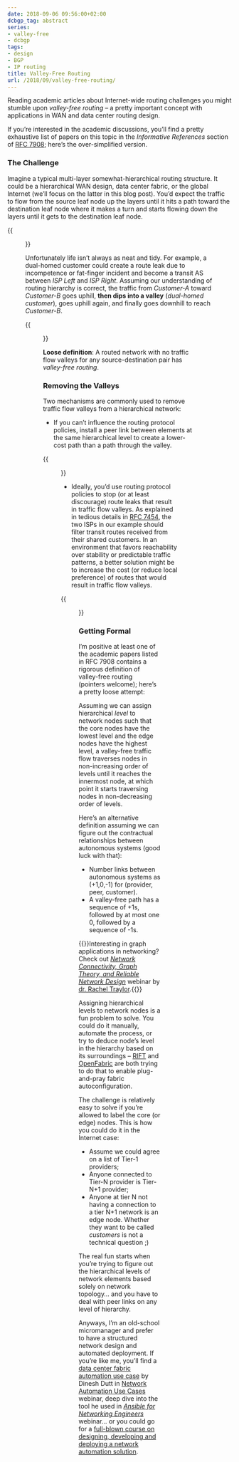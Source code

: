 ```yaml
---
date: 2018-09-06 09:56:00+02:00
dcbgp_tag: abstract
series:
- valley-free
- dcbgp
tags:
- design
- BGP
- IP routing
title: Valley-Free Routing
url: /2018/09/valley-free-routing/
---
```

Reading academic articles about Internet-wide routing challenges you might stumble upon *valley-free routing* – a pretty important concept with applications in WAN and data center routing design.

If you’re interested in the academic discussions, you’ll find a pretty exhaustive list of papers on this topic in the *Informative References* section of [RFC 7908](https://tools.ietf.org/html/rfc7908); here’s the over-simplified version.
<!--more-->
### The Challenge

Imagine a typical multi-layer somewhat-hierarchical routing structure. It could be a hierarchical WAN design, data center fabric, or the global Internet (we’ll focus on the latter in this blog post). You’d expect the traffic to flow from the source leaf node up the layers until it hits a path toward the destination leaf node where it makes a turn and starts flowing down the layers until it gets to the destination leaf node.

{{<figure src="/2018/09/s550-VF_Ideal.png" caption="Correct traffic flow">}}

Unfortunately life isn’t always as neat and tidy. For example, a dual-homed customer could create a route leak due to incompetence or fat-finger incident and become a transit AS between *ISP Left* and *ISP Right*. Assuming our understanding of routing hierarchy is correct, the traffic from *Customer-A* toward *Customer-B* goes uphill, **then dips into a valley** (*dual-homed customer*), goes uphill again, and finally goes downhill to reach *Customer-B*.

{{<figure src="/2018/09/s550-VF_Valley.png" caption="Entering a valley due to a route leak">}}

**Loose definition**: A routed network with no traffic flow valleys for any source-destination pair has *valley-free routing*.

### Removing the Valleys

Two mechanisms are commonly used to remove traffic flow valleys from a hierarchical network:

-   If you can’t influence the routing protocol policies, install a peer link between elements at the same hierarchical level to create a lower-cost path than a path through the valley.

{{<figure src="/2018/09/s550-VF_PeerLink.png" caption="Removing a valley with a peer link">}}

-   Ideally, you’d use routing protocol policies to stop (or at least discourage) route leaks that result in traffic flow valleys. As explained in tedious details in [RFC 7454](https://tools.ietf.org/html/rfc7454), the two ISPs in our example should filter transit routes received from their shared customers. In an environment that favors reachability over stability or predictable traffic patterns, a better solution might be to increase the cost (or reduce local preference) of routes that would result in traffic flow valleys.

{{<figure src="/2018/09/s550-VF_RouteFilters.png" caption="Removing a valley with route filters">}}

### Getting Formal

I’m positive at least one of the academic papers listed in RFC 7908 contains a rigorous definition of valley-free routing (pointers welcome); here’s a pretty loose attempt:

Assuming we can assign hierarchical *level* to network nodes such that the core nodes have the lowest level and the edge nodes have the highest level, a valley-free traffic flow traverses nodes in non-increasing order of levels until it reaches the innermost node, at which point it starts traversing nodes in non-decreasing order of levels.

Here’s an alternative definition assuming we can figure out the contractual relationships between autonomous systems (good luck with that):

-   Number links between autonomous systems as (+1,0,-1) for (provider, peer, customer).
-   A valley-free path has a sequence of +1s, followed by at most one 0, followed by a sequence of -1s.

{{<note info>}}Interesting in graph applications in networking? Check out [*Network Connectivity, Graph Theory, and Reliable Network Design*](https://www.ipspace.net/Network_Connectivity,_Graph_Theory,_and_Reliable_Network_Design) webinar by [dr. Rachel Traylor](https://www.ipspace.net/Author:Rachel_Traylor).{{</note>}}

Assigning hierarchical levels to network nodes is a fun problem to solve. You could do it manually, automate the process, or try to deduce node’s level in the hierarchy based on its surroundings – [RIFT](/2018/03/data-center-routing-with-rift-on/) and [OpenFabric](/2018/04/openfabric-with-russ-white-on-software/) are both trying to do that to enable plug-and-pray fabric autoconfiguration.

The challenge is relatively easy to solve if you’re allowed to label the core (or edge) nodes. This is how you could do it in the Internet case:

-   Assume we could agree on a list of Tier-1 providers;
-   Anyone connected to Tier-N provider is Tier-N+1 provider;
-   Anyone at tier N not having a connection to a tier N+1 network is an edge node. Whether they want to be called *customers* is not a technical question ;)

The real fun starts when you’re trying to figure out the hierarchical levels of network elements based solely on network topology… and you have to deal with peer links on any level of hierarchy.

Anyways, I’m an old-school micromanager and prefer to have a structured network design and automated deployment. If you’re like me, you’ll find a [data center fabric automation use case](https://my.ipspace.net/bin/list?id=NetAutUC#CS_DC_FABRIC) by Dinesh Dutt in [Network Automation Use Cases](https://www.ipspace.net/Network_Automation_Use_Cases) webinar, deep dive into the tool he used in [*Ansible for Networking Engineers*](https://www.ipspace.net/Ansible_for_Networking_Engineers) webinar… or you could go for a [full-blown course on designing, developing and deploying a network automation solution](https://www.ipspace.net/Building_Network_Automation_Solutions).
